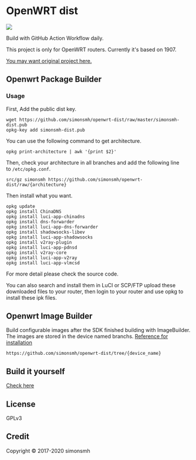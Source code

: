 # OpenWRT dist
[![](https://github.com/simonsmh/openwrt-dist/workflows/Openwrt%20Build%20Bot/badge.svg)](https://github.com/simonsmh/openwrt-dist/actions)

Build with GitHub Action Workflow daily.

This project is only for OpenWRT routers. Currently it's based on 1907.

[You may want original project here.](http://openwrt-dist.sourceforge.net)

## Openwrt Package Builder

### Usage
First, Add the public dist key.
``` 
wget https://github.com/simonsmh/openwrt-dist/raw/master/simonsmh-dist.pub
opkg-key add simonsmh-dist.pub
```

You can use the following command to get architecture.
```
opkg print-architecture | awk '{print $2}'
```

Then, check your architecture in all branches and add the following line to `/etc/opkg.conf`.
```
src/gz simonsmh https://github.com/simonsmh/openwrt-dist/raw/{architecture}
```

Then install what you want.
```
opkg update
opkg install ChinaDNS
opkg install luci-app-chinadns
opkg install dns-forwarder
opkg install luci-app-dns-forwarder
opkg install shadowsocks-libev
opkg install luci-app-shadowsocks
opkg install v2ray-plugin
opkg install luci-app-pdnsd
opkg install v2ray-core
opkg install luci-app-v2ray
opkg install luci-app-vlmcsd
```
For more detail please check the source code.

You can also search and install them in LuCI or SCP/FTP upload these downloaded files to your router, then login to your router and use opkg to install these ipk files.

## Openwrt Image Builder

Build configurable images after the SDK finished building with ImageBuilder. The images are stored in the device named branchs. [Reference for installation](https://openwrt.org/docs/guide-user/installation/generic.sysupgrade)
```
https://github.com/simonsmh/openwrt-dist/tree/{device_name}
```

## Build it yourself
[Check here](https://github.com/simonsmh/openwrt-dist/blob/master/.github/workflows/main.yml)

## License
GPLv3

## Credit
Copyright © 2017-2020 simonsmh
